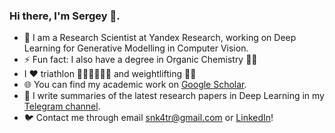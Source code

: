 ### Hi there, I'm Sergey 👋.  

- 🔭 I am a Research Scientist at Yandex Research, working on Deep Learning for Generative Modelling in Computer Vision.
- ⚡ Fun fact: I also have a degree in Organic Chemistry 👨‍🔬
- I ❤️ triathlon 🏊‍♂️🚴‍♂️🏃‍♂️ and weightlifting 🏋️‍♂️
- 🌐 You can find my academic work on [Google Scholar](https://scholar.google.com/citations?hl=en&view_op=list_works&gmla=AJsN-F7HU3CreOJHe4yUSyQRLbI4i1UM8YkMM3hLNm9xP3vvz1REOQV_2CulgRsoEbkOMX24QH9hSO7xEI8mSK2ilaXuz3TJ5g&user=765_fJYAAAAJ).
- 💎 I write summaries of the latest research papers in Deep Learning in my [Telegram channel](https://t.me/c_research).
- 🐦 Contact me through email snk4tr@gmail.com or [LinkedIn](https://www.linkedin.com/in/sergey-kastryulin/)! 
